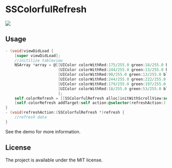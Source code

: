 # SSColorfulRefresh
![](https://raw.githubusercontent.com/immrss/SSColorfulRefresh/master/Demo.gif)

## Usage
```objective-c
- (void)viewDidLoad {
    [super viewDidLoad];
    //initilize tableview
    NSArray *array = @[[UIColor colorWithRed:175/255.0 green:18/255.0 blue:88/255.0 alpha:1],
                       [UIColor colorWithRed:244/255.0 green:13/255.0 blue:100/255.0 alpha:1],
                       [UIColor colorWithRed:90/255.0 green:13/255.0 blue:67/255.0 alpha:1],
                       [UIColor colorWithRed:244/255.0 green:222/255.0 blue:41/255.0 alpha:1],
                       [UIColor colorWithRed:179/255.0 green:197/255.0 blue:135/255.0 alpha:1],
                       [UIColor colorWithRed:18/255.0 green:53/255.0 blue:85/255.0 alpha:1]
                       ];
    self.colorRefresh = [[SSColorfulRefresh alloc]initWithScrollView:self.tableView colors:array];
    [self.colorRefresh addTarget:self action:@selector(refreshAction:) forControlEvents:UIControlEventValueChanged];
}
- (void)refreshAction:(SSColorfulRefresh *)refresh {
    //refresh data
}

```
See the demo for more information.

## License
The project is available under the MIT license.
